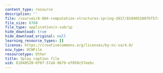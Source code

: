 ```yaml
---
content_type: resource
description: ''
file: /courses/6-004-computation-structures-spring-2017/810405200f6f57a89679ef850c57eebc_pUmMZqwzZ10.vtt
file_size: 6760
file_type: application/x-subrip
hide_download: true
hide_download_original: null
learning_resource_types: []
license: https://creativecommons.org/licenses/by-nc-sa/4.0/
ocw_type: OCWFile
resourcetype: Other
title: 3play caption file
uid: 81040520-0f6f-57a8-9679-ef850c57eebc
---
```

